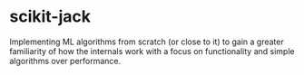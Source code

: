 # scikit-jack
Implementing ML algorithms from scratch (or close to it) to gain a greater familiarity of how the internals work with a focus on functionality and simple algorithms over performance.